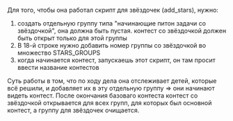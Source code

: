 Для того, чтобы она работал скрипт для звёздочек (add_stars), нужно:
1) создать отдельную группу типа "начинающие питон задачи со звёздочкой", она должна быть пустая. контест со звёздочкой должен быть открыт только для этой группы
2) В 18-й строке нужно добавить номер группы со звёздочкой во множество STARS_GROUPS
3) когда начинается контест, запускаешь этот скрипт, он там просит ввести название контестов


Суть работы в том, что по ходу дела она отслеживает детей, которые всё решили, и добавляет их в эту отдельную группу => они начинают видеть контест. После окончания базоваго контеста контест со звёздочкой открывается для всех групп, для которых был основной контест, а группу для звёздочек очищается.
